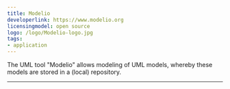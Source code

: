 ```yaml
---
title: Modelio
developerlink: https://www.modelio.org
licensingmodel: open source
logo: /logo/Modelio-logo.jpg
tags:
- application
---
```

The UML tool "Modelio" allows modeling of UML models, whereby these models are stored in a (local) repository.

---
